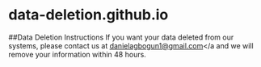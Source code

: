 # data-deletion.github.io


##Data Deletion Instructions
If you want your data deleted from our systems, please contact us at <a href="mailto:danielagbogun1@gmail.com">danielagbogun1@gmail.com</a and we will remove your information within 48 hours.
